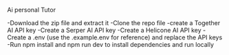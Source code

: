 Ai personal Tutor

-Download the zip file and extract it
-Clone the repo file 
-create a Together AI API key 
-Create a Serper AI API key
-Create a Helicone AI API key
-Create a .env (use the .example.env for reference) and replace the API keys
-Run npm install and npm run dev to install dependencies and run locally

